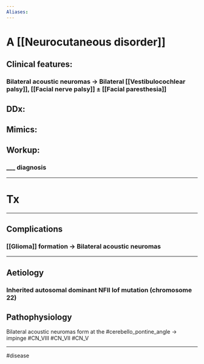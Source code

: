 ```yaml
---
Aliases:
---
```

# A [[Neurocutaneous disorder]]
## Clinical features:
### Bilateral acoustic neuromas -> Bilateral [[Vestibulocochlear palsy]], [[Facial nerve palsy]] ± [[Facial paresthesia]]
## DDx:
###
## Mimics:
###
## Workup:
### ___ diagnosis
---
# Tx

---
## Complications
### [[Glioma]] formation -> Bilateral acoustic neuromas

---
## Aetiology
### Inherited autosomal dominant NFII lof mutation (chromosome 22)
## Pathophysiology
Bilateral acoustic neuromas form at the #cerebello_pontine_angle -> impinge #CN_VIII #CN_VII #CN_V 

---
#disease 